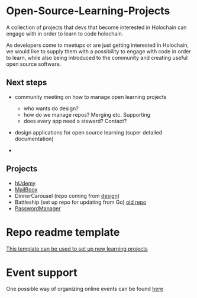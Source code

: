 # Open-Source-Learning-Projects
A collection of projects that devs that become interested in Holochain can engage with in order to learn to code holochain.

As developers come to meetups or are just getting interested in Holochain, we would like to supply them with a possibility to engage with code in order to learn, while also being introduced to the community and creating useful open source software.

## Next steps
- community meeting on how to manage open learning projects
  - who wants do design?
  - how do we manage repos? Merging etc. Supporting 
  - does every app need a steward? Contact? 
  
- design applications for open source learning (super detailed documentation)
- 

## Projects
- [hUdemy](https://hackmd.io/V9RbP1jdRxKBosaOXen7ZA)
- [MailBoox](https://github.com/zaunders/MailBoox-SymCode)
- DinnerCarousel (repo coming from [design](https://hackmd.io/@zaunders/BJv-OY0D7))
- Battleship (set up repo for updating from Go) [old repo](https://github.com/willemolding/holochain-battleship) 
- [PasswordManager](https://github.com/ronin-of-beyonder/holomasterpass)


# Repo readme template 
[This template can be used to set up new learning projects](https://github.com/holochain-community-resources/Open-Source-Learning-Projects/blob/master/Learning_project_readme_template.md)


# Event support
One possible way of organizing online events can be found [here](https://hackmd.io/@zaunders/Hk_FdeiIB)
